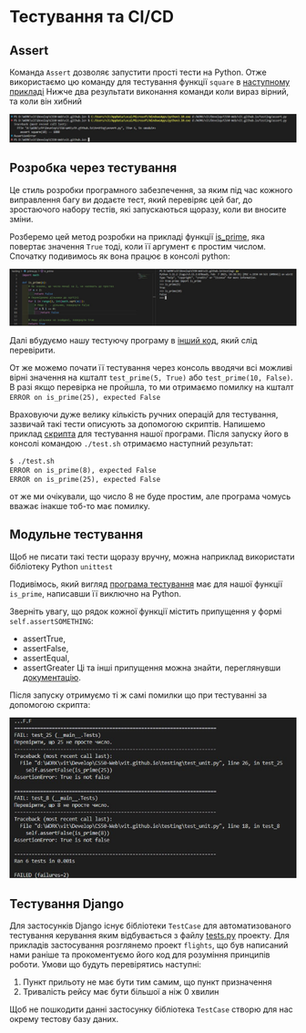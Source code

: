 # Тестування та CI/CD

## Assert
Команда `Assert` дозволяє запустити прості тести на Python. Отже використаємо цю команду для тестування функції `square` в [наступному прикладі](assert.py) Нижче два результати виконання команди коли вираз вірний, та коли він хибний  

![assert](.img/error.jpg)  

## Розробка через тестування  
Це стиль розробки програмного забезпечення, за яким під час кожного виправлення багу ви додаєте тест, який перевіряє цей баг, до зростаючого набору тестів, які запускаються щоразу, коли ви вносите зміни. 

Розберемо цей метод розробки на прикладі функції [is_prime](prime.py), яка повертає значення `True` тоді, коли її аргумент є простим числом. Спочатку подивимось як вона працює в консолі python:  

![console](.img/console.jpg)

Далі вбудуємо нашу тестуючу програму в [інший код](test.py), який слід перевірити.

От же можемо почати її тестування через консоль вводячи всі можливі вірні значення на кшталт `test_prime(5, True)` або `test_prime(10, False)`. В разі якщо перевірка не пройшла, то ми отримаємо помилку на кшталт `ERROR on is_prime(25), expected False`

Враховуючи дуже велику кількість ручних операцій для тестування, зазвичай такі тести описують за допомогою скриптів. Напишемо приклад [скрипта](test.sh) для тестування нашої програми. Після запуску його в консолі командою `./test.sh` отримаємо наступний результат:  
```
$ ./test.sh
ERROR on is_prime(8), expected False
ERROR on is_prime(25), expected False
```
от же ми очікували, що число 8 не буде простим, але програма чомусь вважає інакше тоб-то має помилку.

## Модульне тестування

Щоб не писати такі тести щоразу вручну, можна наприклад використати бібліотеку Python `unittest` 

Подивімось, який вигляд [програма тестування](test_unit.py) має для нашої функції `is_prime`, написавши її виключно на Python.

Зверніть увагу, що рядок кожної функції містить припущення у формі `self.assertSOMETHING`:
- assertTrue, 
- assertFalse, 
- assertEqual,
- assertGreater
Ці та інші припущення можна знайти, переглянувши [документацію](https://docs.python.org/3/library/unittest.html#unittest.TestCase.assertEqual).

Після запуску отримуємо ті ж самі помилки що при тестуванні за допомогою скрипта:  

![console](.img/unittest.jpg)

## Тестування Django

Для застосунків Django існує бібліотеки `TestCase` для автоматизованого тестування керування яким відбувається з файлу [tests.py](airline\flights\tests.py) проекту. Для прикладів застосування  розглянемо проект `flights`, що був написаний нами раніше та прокоментуємо його код для розуміння принципів роботи. Умови що будуть перевірятись наступні:  
1. Пункт прильоту не має бути тим самим, що пункт призначення
2. Тривалість рейсу має бути більшої а ніж 0 хвилин

Щоб не пошкодити данні застосунку бібліотека `TestCase` створю для нас окрему тестову базу даних. 